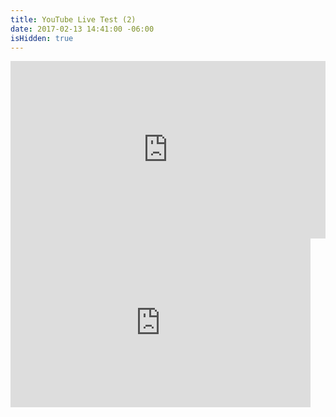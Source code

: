 ```yaml
---
title: YouTube Live Test (2)
date: 2017-02-13 14:41:00 -06:00
isHidden: true
---
```


<div style="position:relative;height:0;padding-bottom:56.25%"><iframe src="https://www.youtube.com/embed/_0QWXvI_pMkM?ecver=2" width="640" height="360" frameborder="0" style="position:absolute;width:100%;height:100%;left:0" allowfullscreen></iframe></div>

<div style="position:relative;height:0;padding-bottom:56.25%"><iframe allowfullscreen="" frameborder="0" height="270" src="https://www.youtube.com/live_chat?v=_95yrElamP4_w&embed_domain=www.wyzant.com" width="480"></iframe></div>
